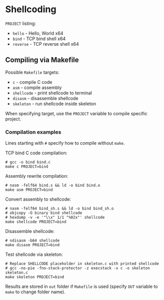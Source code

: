 # Shellcoding

`PROJECT` listing:
- `hello` - Hello, World x64
- `bind` - TCP bind shell x64
- `reverse` - TCP reverse shell x64

## Compiling via Makefile

Possible `Makefile` targets:
- `c` - compile C code
- `asm` - compile assembly
- `shellcode` - print shellcode to terminal
- `disasm` - disassemble shellcode
- `skeleton` - run shellcode inside skeleton

When specifying target, use the `PROJECT` variable to compile specific project.

### Compilation examples

Lines starting with `#` specify how to compile without `make`.

TCP bind C code compilation:
```
# gcc -o bind bind.c
make c PROJECT=bind
```

Assembly rewrite compilation:
```
# nasm -felf64 bind.s && ld -o bind bind.o
make asm PROJECT=bind
```

Convert assembly to shellcode:
```
# nasm -felf64 bind_sh.s && ld -o bind bind_sh.o
# objcopy -O binary bind shellcode
# hexdump -v -e '"\\x" 1/1 "%02x"' shellcode
make shellcode PROJECT=bind
```

Disassemble shellcode:
```
# ndisasm -b64 shellcode
make disasm PROJECT=bind
```

Test shellcode via skeleton:
```
# Replace SHELLCODE placeholder in skeleton.c with printed shellcode
# gcc -no-pie -fno-stack-protector -z execstack -x c -o skeleton skeleton.c
make skeleton PROJECT=bind
```

Results are stored in `out` folder if `Makefile` is used (specify `OUT` variable to `make` to change folder name).
